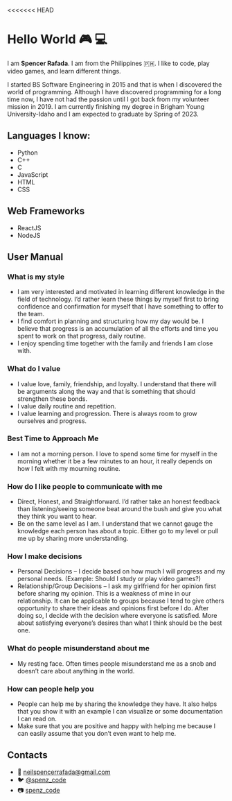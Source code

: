 <<<<<<< HEAD
# Hello World :video_game: :computer:

I am **Spencer Rafada**. I am from the Philippines :philippines:. I like to code, play video games, and learn different things.

I started BS Software Engineering in 2015 and that is when I discovered the world of programming. Although I have discovered programming for a long time now, I have not had the passion until I got back from my volunteer mission in 2019. I am currently finishing my degree in Brigham Young University-Idaho and I am expected to graduate by Spring of 2023.

## Languages I know:
- Python
- C++
- C
- JavaScript
- HTML
- CSS

## Web Frameworks
- ReactJS
- NodeJS

## User Manual

### What is my style
- I am very interested and motivated in learning different knowledge in the field of technology. I’d rather learn these things by myself first to bring confidence and confirmation for myself that I have something to offer to the team.
- I find comfort in planning and structuring how my day would be. I believe that progress is an accumulation of all the efforts and time you spent to work on that progress, daily routine.
- I enjoy spending time together with the family and friends I am close with.
### What do I value
- I value love, family, friendship, and loyalty. I understand that there will be arguments along the way and that is something that should strengthen these bonds.
- I value daily routine and repetition.
- I value learning and progression. There is always room to grow ourselves and progress.
### Best Time to Approach Me
- I am not a morning person. I love to spend some time for myself in the morning whether it be a few minutes to an hour, it really depends on how I felt with my mourning routine.
### How do I like people to communicate with me
- Direct, Honest, and Straightforward. I’d rather take an honest feedback than listening/seeing someone beat around the bush and give you what they think you want to hear.
- Be on the same level as I am. I understand that we cannot gauge the knowledge each person has about a topic. Either go to my level or pull me up by sharing more understanding.
### How I make decisions
- Personal Decisions – I decide based on how much I will progress and my personal needs. (Example: Should I study or play video games?)
- Relationship/Group Decisions – I ask my girlfriend for her opinion first before sharing my opinion. This is a weakness of mine in our relationship. It can be applicable to groups because I tend to give others opportunity to share their ideas and opinions first before I do. After doing so, I decide with the decision where everyone is satisfied. More about satisfying everyone’s desires than what I think should be the best one.
### What do people misunderstand about me
- My resting face. Often times people misunderstand me as a snob and doesn’t care about anything in the world.
### How can people help you
- People can help me by sharing the knowledge they have. It also helps that you show it with an example I can visualize or some documentation I can read on.
- Make sure that you are positive and happy with helping me because I can easily assume that you don’t even want to help me.


## Contacts

- :email: neilspencerrafada@gmail.com
- :bird: [@spenz_code](https://twitter.com/spenz_code)
- :camera: [spenz_code](https://www.instagram.com/spenz_code/)